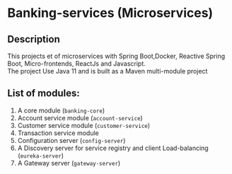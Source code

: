 # Banking-services (Microservices)

## Description

This projects et of microservices with Spring Boot,Docker, Reactive Spring Boot, Micro-frontends, ReactJs and Javascript. \
The project Use Java 11 and is built as a Maven multi-module project

## List of modules:
1. A core module (`banking-core`)
2. Account service module (`account-service`)
3. Customer service module (`customer-service`)
4. Transaction service module
5. Configuration server (`config-server`)
6. A Discovery server for service registry and client Load-balancing (`eureka-server`)
7. A Gateway server (`gateway-server`)
